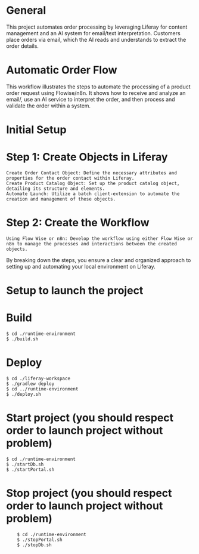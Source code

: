 # General
This project automates order processing by leveraging Liferay for content management and an AI system for email/text interpretation.
Customers place orders via email, which the AI reads and understands to extract the order details.

# Automatic Order Flow
This workflow illustrates the steps to automate the processing of a product order request using Flowise/n8n. It shows how to receive and analyze an email/, use an AI service to interpret the order, and then process and validate the order within a system.

# Initial Setup

# Step 1: Create Objects in Liferay

    Create Order Contact Object: Define the necessary attributes and properties for the order contact within Liferay.
    Create Product Catalog Object: Set up the product catalog object, detailing its structure and elements.
    Automate Launch: Utilize a batch client-extension to automate the creation and management of these objects.

# Step 2: Create the Workflow

    Using Flow Wise or n8n: Develop the workflow using either Flow Wise or n8n to manage the processes and interactions between the created objects.

By breaking down the steps, you ensure a clear and organized approach to setting up and automating your local environment on Liferay.

# Setup to launch the project

# Build
    
    $ cd ./runtime-environment
    $ ./build.sh
        
# Deploy
    
    $ cd ./liferay-workspace
    $ ./gradlew deploy
    $ cd ../runtime-environment
    $ ./deploy.sh
        
# Start project (you should respect order to launch project without problem)
    
    $ cd ./runtime-environment
    $ ./startDb.sh
    $ ./startPortal.sh
        
# Stop project (you should respect order to launch project without problem)
    
        $ cd ./runtime-environment
        $ ./stopPortal.sh
        $ ./stopDb.sh




























        
